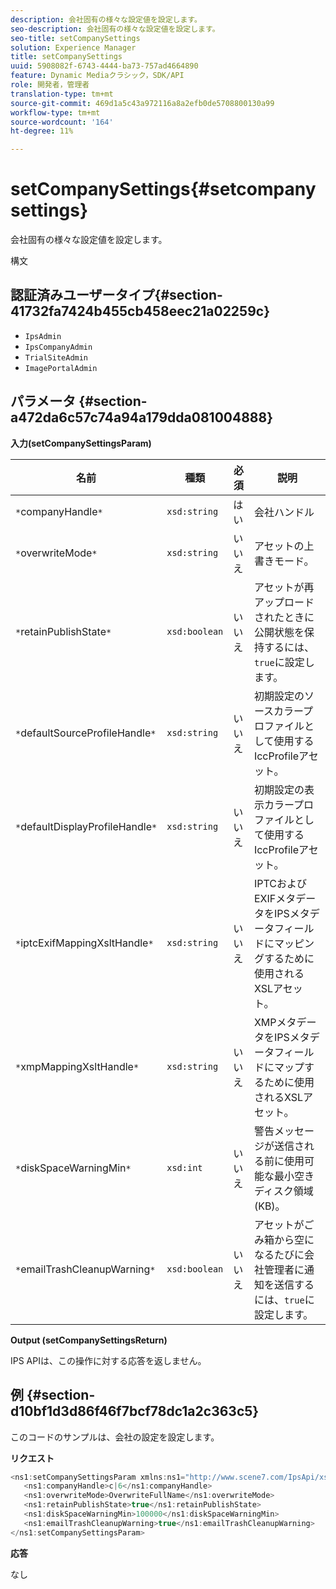 ```yaml
---
description: 会社固有の様々な設定値を設定します。
seo-description: 会社固有の様々な設定値を設定します。
seo-title: setCompanySettings
solution: Experience Manager
title: setCompanySettings
uuid: 5908082f-6743-4444-ba73-757ad4664890
feature: Dynamic Mediaクラシック，SDK/API
role: 開発者，管理者
translation-type: tm+mt
source-git-commit: 469d1a5c43a972116a8a2efb0de5708800130a99
workflow-type: tm+mt
source-wordcount: '164'
ht-degree: 11%

---
```



# setCompanySettings{#setcompanysettings}

会社固有の様々な設定値を設定します。

構文

## 認証済みユーザータイプ{#section-41732fa7424b455cb458eec21a02259c}

* `IpsAdmin`
* `IpsCompanyAdmin`
* `TrialSiteAdmin`
* `ImagePortalAdmin`

## パラメータ {#section-a472da6c57c74a94a179dda081004888}

**入力(setCompanySettingsParam)**

| 名前 | 種類 | 必須 | 説明 |
|---|---|---|---|
| `*`companyHandle`*` | `xsd:string` | はい | 会社ハンドル |
| `*`overwriteMode`*` | `xsd:string` | いいえ | アセットの上書きモード。 |
| `*`retainPublishState`*` | `xsd:boolean` | いいえ | アセットが再アップロードされたときに公開状態を保持するには、`true`に設定します。 |
| `*`defaultSourceProfileHandle`*` | `xsd:string` | いいえ | 初期設定のソースカラープロファイルとして使用するIccProfileアセット。 |
| `*`defaultDisplayProfileHandle`*` | `xsd:string` | いいえ | 初期設定の表示カラープロファイルとして使用するIccProfileアセット。 |
| `*`iptcExifMappingXsltHandle`*` | `xsd:string` | いいえ | IPTCおよびEXIFメタデータをIPSメタデータフィールドにマッピングするために使用されるXSLアセット。 |
| `*`xmpMappingXsltHandle`*` | `xsd:string` | いいえ | XMPメタデータをIPSメタデータフィールドにマップするために使用されるXSLアセット。 |
| `*`diskSpaceWarningMin`*` | `xsd:int` | いいえ | 警告メッセージが送信される前に使用可能な最小空きディスク領域(KB)。 |
| `*`emailTrashCleanupWarning`*` | `xsd:boolean` | いいえ | アセットがごみ箱から空になるたびに会社管理者に通知を送信するには、`true`に設定します。 |

**Output (setCompanySettingsReturn)**

IPS APIは、この操作に対する応答を返しません。

## 例 {#section-d10bf1d3d86f46f7bcf78dc1a2c363c5}

このコードのサンプルは、会社の設定を設定します。

**リクエスト**

```java
<ns1:setCompanySettingsParam xmlns:ns1="http://www.scene7.com/IpsApi/xsd/2008-01-15">
   <ns1:companyHandle>c|6</ns1:companyHandle>
   <ns1:overwriteMode>OverwriteFullName</ns1:overwriteMode>
   <ns1:retainPublishState>true</ns1:retainPublishState>
   <ns1:diskSpaceWarningMin>100000</ns1:diskSpaceWarningMin>
   <ns1:emailTrashCleanupWarning>true</ns1:emailTrashCleanupWarning>
</ns1:setCompanySettingsParam>
```

**応答**

なし
